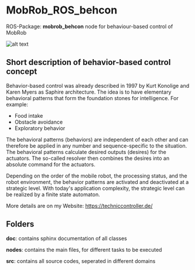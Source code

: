# MobRob_ROS_behcon
ROS-Package: **mobrob_behcon** node for behaviour-based control of MobRob

![alt text](https://techniccontroller.de/wp-content/uploads/mobrob_behcon_node_2.png "behaviour based control")

## Short description of behavior-based control concept

Behavior-based control was already described in 1997 by Kurt Konolige and Karen Myers as Saphire architecture. The idea is to have elementary behavioral patterns that form the foundation stones for intelligence. For example:

- Food intake
- Obstacle avoidance
- Exploratory behavior

The behavioral patterns (behaviors) are independent of each other and can therefore be applied in any number and sequence-specific to the situation. The behavioral patterns calculate desired outputs (desires) for the actuators. The so-called resolver then combines the desires into an absolute command for the actuators.

Depending on the order of the mobile robot, the processing status, and the robot environment, the behavior patterns are activated and deactivated at a strategic level. With today's application complexity, the strategic level can be realized by a finite state automaton.

More details are on my Website: https://techniccontroller.de/

## Folders

**doc**: contains sphinx documentation of all classes

**nodes**: contains the main files, for different tasks to be executed

**src**: contains all source codes, seperated in different domains
